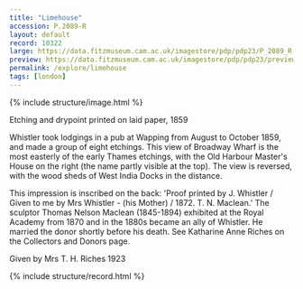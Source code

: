 ```yaml
---
title: "Limehouse"
accession: P.2089-R
layout: default
record: 10322
large: https://data.fitzmuseum.cam.ac.uk/imagestore/pdp/pdp23/P_2089_R.jpg
preview: https://data.fitzmuseum.cam.ac.uk/imagestore/pdp/pdp23/preview_P_2089_R.jpg
permalink: /explore/limehouse
tags: [london]
---
```

{% include structure/image.html %}

Etching and drypoint printed on laid paper, 1859

Whistler took lodgings in a pub at Wapping from August to October 1859, and made a group of eight etchings. This view of Broadway Wharf is the most easterly of the early Thames etchings, with the Old Harbour Master's House on the right (the name partly visible at the top). The view is reversed, with the wood sheds of West India Docks in the distance.

This impression is inscribed on the back: 'Proof printed by J. Whistler / Given to me by Mrs Whistler - (his Mother) / 1872. T. N. Maclean.' The sculptor Thomas Nelson Maclean (1845-1894) exhibited at the Royal Academy from 1870 and in the 1880s became an ally of Whistler. He married the donor shortly before his death. See Katharine Anne Riches on the Collectors and Donors page.

Given by Mrs T. H. Riches 1923

{% include structure/record.html %}
